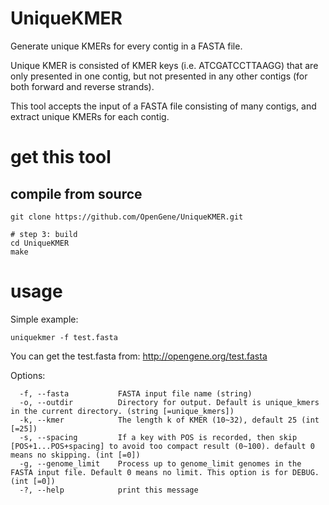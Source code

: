 # UniqueKMER
Generate unique KMERs for every contig in a FASTA file.  

Unique KMER is consisted of KMER keys (i.e. ATCGATCCTTAAGG) that are only presented in one contig, but not presented in any other contigs (for both forward and reverse strands).  

This tool accepts the input of a FASTA file consisting of many contigs, and extract unique KMERs for each contig.

# get this tool
## compile from source
```shell
git clone https://github.com/OpenGene/UniqueKMER.git

# step 3: build
cd UniqueKMER
make
```
# usage
Simple example:
```shell
uniquekmer -f test.fasta
```
You can get the test.fasta from: http://opengene.org/test.fasta

Options:
```shel
  -f, --fasta           FASTA input file name (string)
  -o, --outdir          Directory for output. Default is unique_kmers in the current directory. (string [=unique_kmers])
  -k, --kmer            The length k of KMER (10~32), default 25 (int [=25])
  -s, --spacing         If a key with POS is recorded, then skip [POS+1...POS+spacing] to avoid too compact result (0~100). default 0 means no skipping. (int [=0])
  -g, --genome_limit    Process up to genome_limit genomes in the FASTA input file. Default 0 means no limit. This option is for DEBUG. (int [=0])
  -?, --help            print this message
```
